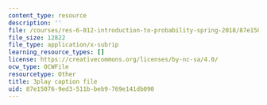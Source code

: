 ```yaml
---
content_type: resource
description: ''
file: /courses/res-6-012-introduction-to-probability-spring-2018/87e150769ed3511bbeb9769e141db090_rRwWYRh8Ypg.vtt
file_size: 12822
file_type: application/x-subrip
learning_resource_types: []
license: https://creativecommons.org/licenses/by-nc-sa/4.0/
ocw_type: OCWFile
resourcetype: Other
title: 3play caption file
uid: 87e15076-9ed3-511b-beb9-769e141db090
---
```

